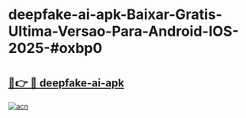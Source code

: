 # deepfake-ai-apk-Baixar-Gratis-Ultima-Versao-Para-Android-IOS-2025-#oxbp0

# <h2><a href="https://ainizakaria.my?title=deepfake-ai-apk&ref=22M">🔗👉 🔴 deepfake-ai-apk</a></h2>

[![acn](https://github.com/user-attachments/assets/0f9c940e-d8b0-45ae-aac7-cd30a18b3e1c)](https://ainizakaria.my?title=deepfake-ai-apk&ref=22M)

